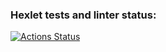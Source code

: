 ### Hexlet tests and linter status:
[![Actions Status](https://github.com/benissimoff/java-project-72/actions/workflows/hexlet-check.yml/badge.svg)](https://github.com/benissimoff/java-project-72/actions)